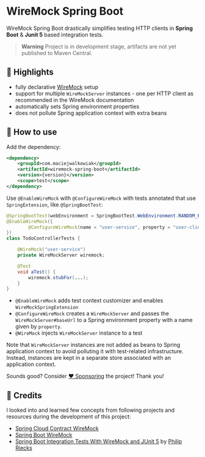 # WireMock Spring Boot

WireMock Spring Boot drastically simplifies testing HTTP clients in **Spring Boot** & **Junit 5** based integration tests.

> **Warning**
> Project is in development stage, artifacts are not yet published to Maven Central.

## 🤩 Highlights

- fully declarative [WireMock](https://wiremock.org/) setup
- support for multiple `WireMockServer` instances - one per HTTP client as recommended in the WireMock documentation
- automatically sets Spring environment properties
- does not pollute Spring application context with extra beans

## 🤔 How to use

Add the dependency:

```xml
<dependency>
    <groupId>com.maciejwalkowiak</groupId>
    <artifactId>wiremock-spring-boot</artifactId>
    <version>{version}</version>
    <scope>test</scope>
</dependency>
```

Use `@EnableWireMock` with `@ConfigureWireMock` with tests annotated that use `SpringExtension`, like `@SpringBootTest`:

```java
@SpringBootTest(webEnvironment = SpringBootTest.WebEnvironment.RANDOM_PORT)
@EnableWireMock({
        @ConfigureWireMock(name = "user-service", property = "user-client.url")
})
class TodoControllerTests {

    @WireMock("user-service")
    private WireMockServer wiremock;

    @Test
    void aTest() {
        wiremock.stubFor(...);
    }
}
```

- `@EnableWireMock` adds test context customizer and enables `WireMockSpringExtension` 
- `@ConfigureWireMock` creates a `WireMockServer` and passes the `WireMockServer#baseUrl` to a Spring environment property with a name given by `property`.
- `@WireMock` injects `WireMockServer` instance to a test

Note that `WireMockServer` instances are not added as beans to Spring application context to avoid polluting it with test-related infrastructure. Instead, instances are kept in a separate store associated with an application context.

Sounds good? Consider [❤️ Sponsoring](https://github.com/sponsors/maciejwalkowiak) the project! Thank you!

## 🙏 Credits

I looked into and learned few concepts from following projects and resources during the development of this project: 

- [Spring Cloud Contract WireMock](https://github.com/spring-cloud/spring-cloud-contract/blob/main/spring-cloud-contract-wiremock)
- [Spring Boot WireMock](https://github.com/skuzzle/spring-boot-wiremock)
- [Spring Boot Integration Tests With WireMock and JUnit 5](https://rieckpil.de/spring-boot-integration-tests-with-wiremock-and-junit-5/) by [Philip Riecks](https://twitter.com/rieckpil)
